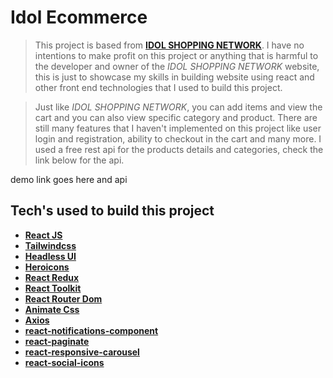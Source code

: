 # Idol Ecommerce

> This project is based from **[IDOL SHOPPING NETWORK](https://idolshoppingnetwork.com/)**. I have no intentions to make profit on this project or anything that is harmful to the developer and owner of the _IDOL SHOPPING NETWORK_ website, this is just to showcase my skills in building website using react and other front end technologies that I used to build this project.

> Just like _IDOL SHOPPING NETWORK_, you can add items and view the cart and you can also view specific category and product. There are still many features that I haven't implemented on this project like user login and registration, ability to checkout in the cart and many more. I used a free rest api for the products details and categories, check the link below for the api.


demo link goes here
and api

## Tech's used to build this project
- **[React JS](https://reactjs.org/)**
- **[Tailwindcss](https://tailwindcss.com/)**
- **[Headless UI](https://headlessui.dev/)**
- **[Heroicons](https://heroicons.com/)**
- **[React Redux](https://react-redux.js.org/)**
- **[React Toolkit](https://redux-toolkit.js.org/)**
- **[React Router Dom](https://reactrouter.com/web/guides/quick-start)**
- **[Animate Css](https://animate.style/)**
- **[Axios](https://www.npmjs.com/package/axios)**
- **[react-notifications-component](https://www.npmjs.com/package/react-notifications-component)**
- **[react-paginate](https://www.npmjs.com/package/react-paginate)**
- **[react-responsive-carousel](https://www.npmjs.com/package/react-responsive-carousel)**
- **[react-social-icons](https://www.npmjs.com/package/react-social-icons)**
